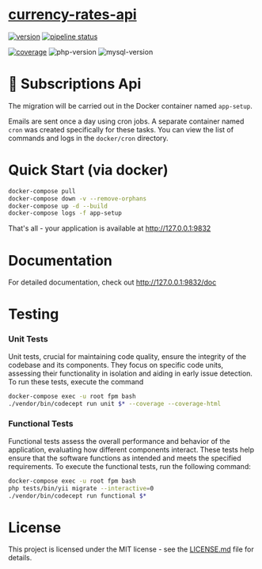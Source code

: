 # [currency-rates-api](https://gitlab.com/dima.novoseltsev/currency-rates-api)

[![version][version-badge]][CHANGELOG]
[![pipeline status][pipeline-badge]][PIPELINES]

[![coverage][coverage-badge]][JOBS]
![php-version]
![mysql-version]

# 💱 Subscriptions Api

The migration will be carried out in the Docker container named `app-setup`.

Emails are sent once a day using cron jobs. A separate container named `cron` was created specifically for these tasks. You can view the list of commands and logs in the `docker/cron` directory.

# Quick Start (via  docker)
```bash
docker-compose pull
docker-compose down -v --remove-orphans
docker-compose up -d --build
docker-compose logs -f app-setup
```

That's all - your application is available at http://127.0.0.1:9832

# Documentation
For detailed documentation, check out http://127.0.0.1:9832/doc

# Testing
### Unit Tests
Unit tests, crucial for maintaining code quality, ensure the integrity of the codebase and its components. They focus on specific code units, assessing their functionality in isolation and aiding in early issue detection. To run these tests, execute the command
```bash
docker-compose exec -u root fpm bash
./vendor/bin/codecept run unit $* --coverage --coverage-html
```

### Functional Tests
Functional tests assess the overall performance and behavior of the application, evaluating how different components interact. These tests help ensure that the software functions as intended and meets the specified requirements. To execute the functional tests, run the following command: 
```bash
docker-compose exec -u root fpm bash
php tests/bin/yii migrate --interactive=0
./vendor/bin/codecept run functional $*
```

# License

This project is licensed under the MIT license - see
the [LICENSE.md](https://gitlab.com/dima.novoseltsev/currency-rates-api/-/blob/main/LICENSE.md) file for details.

[CHANGELOG]: ./CHANGELOG.md
[PIPELINES]: https://gitlab.com/dima.novoseltsev/currency-rates-api/pipelines
[JOBS]: https://gitlab.com/dima.novoseltsev/currency-rates-api/-/jobs
[version-badge]: https://img.shields.io/badge/version-1.0.0-blue.svg
[pipeline-badge]: https://gitlab.com/dima.novoseltsev/currency-rates-api/badges/main/pipeline.svg
[coverage-badge]: https://gitlab.com/dima.novoseltsev/currency-rates-api/badges/main/coverage.svg
[php-version]:https://img.shields.io/static/v1?label=php&message=8.3&color=green
[mysql-version]:https://img.shields.io/static/v1?label=mysql&message=8.0&color=green
